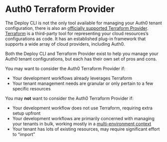 # Auth0 Terraform Provider

The Deploy CLI is not the only tool available for managing your Auth0 tenant configuration, there is also an [officially supported Terraform Provider](https://github.com/auth0/terraform-provider-auth0). [Terraform](https://terraform.io/) is a third-party tool for representing your cloud resources’s configurations as code. It has an established plug-in framework that supports a wide array of cloud providers, including Auth0.

Both the Deploy CLI and Terraform Provider exist to help you manage your Auth0 tenant configurations, but each has their own set of pros and cons.

You may want to consider the Auth0 Terraform Provider if:

- Your development workflows already leverages Terraform
- Your tenant management needs are granular or only pertain to a few specific resources

You may **not** want to consider the Auth0 Terraform Provider if:

- Your development workflow does not use Terraform, requiring extra setup upfront
- Your development workflows are primarily concerned with managing your tenants in bulk, working mostly in a [multi-environment context](multi-environment-workflow.md)
- Your tenant has lots of existing resources, may require significant effort to “import”
